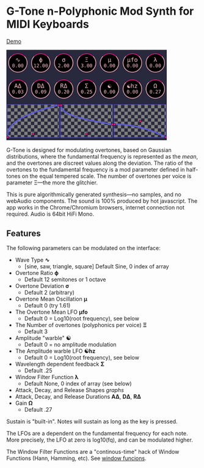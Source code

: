 # G-Tone n-Polyphonic Mod Synth for MIDI Keyboards

[Demo](https://folkstack.github.io/g-tone/public/)

<img src=gtone.png width="420px" />

G-Tone is designed for modulating overtones, based on Gaussian distributions, where the fundamental frequency is represented as the *mean*, and the overtones are discreet values along the deviation. The ratio of the overtones to the fundamental frequency is a mod parameter defined in half-tones on the equal tempered scale. The number of overtones per voice is parameter &#926;—the more the glitchier.

This is pure algorithmically generated synthesis—no samples, and no webAudio components. The sound is 100% produced by hot javascript. The app works in the Chrome/Chromium browsers, internet connection not required.  Audio is 64bit HiFi Mono.

## Features

The following parameters can be modulated on the interface:
* Wave Type **&#8767;** 
  * [sine, saw, triangle, square] Default Sine, 0 index of array
* Overtone Ratio **&#981;**
  * Default 12 semitones or 1 octave
* Overtone Deviation **&#0963;** 
  * Default 2 (arbitrary)
* Overtone Mean Oscillation **&#181;** 
  * Default 0 (try 1.61)
* The Overtone Mean LFO **&#181;fo**
  * Default 0 = Log10(root frequency), see below
* The Number of overtones (polyphonics per voice) **&#926;** 
  * Default 3
* Amplitude "warble" **&#9775;**
  * Default 0 = no amplitude modulation
* The Amplitude warble LFO **&#9775;hz**
  * Default 0 = Log10(root frequency), see below
* Wavelength dependent feedback **&#931;**
  * Default .25
* Window Filter Function **&#955;**
  * Default None, 0 index of array (see below)
* Attack, Decay, and Release Shapes *graphs*
* Attack, Decay, and Release Durations **A&#916;**, **D&#916;**, **R&#916;**
* Gain **&#937;**  
  * Default .27

Sustain is "built-in".  Notes will sustain as long as the key is pressed.

The LFOs are a dependent on the fundamental frequency for each note.  More precisely, the LFO at zero is log10(fq), and can be modulated higher.

The Window Filter Functions are a "continous-time" hack of Window Functions (Hann, Hamming, etc).  See [window funcions](https://en.wikipedia.org/wiki/Window_function).



